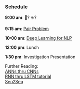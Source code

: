 ### Schedule

**9:00 am**: :tea:? :coffee:?

**9:15 am**: [Pair Problem](pair_skipgrams.md)

**10:00 am**: [Deep Learning for NLP](DeepLearning.ipynb)

**12:00 pm**: Lunch

**1:30 pm**: Investigation Presentation


Further Reading:    
[ANNs thru CNNs](http://cs231n.github.io)   
[RNN thru LSTM tutorial](http://www.wildml.com/2015/09/recurrent-neural-networks-tutorial-part-1-introduction-to-rnns/)   
[Seq2Seq](https://indico.io/blog/sequence-modeling-neuralnets-part1/)

